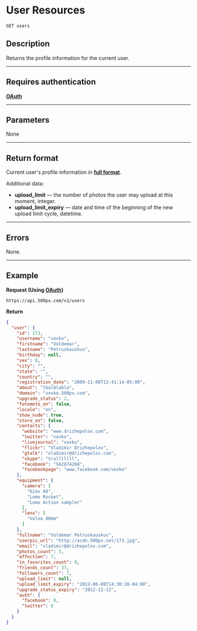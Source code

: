 # User Resources

    GET users

## Description
Returns the profile information for the current user.

***

## Requires authentication
**[OAuth][]**

***

## Parameters
None

***

## Return format
Current user's profile information in **[full format][]**. 

Additional data:

- **upload_limit** — the number of photos the user may upload at this moment, integer.
- **upload_limit_expiry** — date and time of the beginning of the new upload limit cycle, datetime.

***

## Errors
None.

***

## Example
**Request (Using [OAuth][])**

    https://api.500px.com/v1/users

**Return**
``` json
{
  "user": {
    "id": 173,
    "username": "vovko",
    "firstname": "Voldemar",
    "lastname": "Petruskauskus",
    "birthday": null,
    "sex": 0,
    "city": "",
    "state": "",
    "country": "",
    "registration_date": "2009-11-08T12:41:14-05:00",
    "about": "lbalblabla",
    "domain": "vovko.500px.com",
    "upgrade_status": 2,
    "fotomoto_on": false,
    "locale": "en",
    "show_nude": true,
    "store_on": false,
    "contacts": {
      "website": "www.drizhepolov.com",
      "twitter": "vovko",
      "livejournal": "vovko",
      "flickr": "Vladimir Drizhepolov",
      "gtalk": "vladimir@drizhepolov.com",
      "skype": "trulllllll",
      "facebook": "562874260",
      "facebookpage": "www.facebook.com/vovko"
    },
    "equipment": {
      "camera": [
        "Kiev 88",
        "Lomo Rocket",
        "Lomo Action sampler"
      ],
      "lens": [
        "Volna 80mm"
      ]
    },
    "fullname": "Voldemar Petruskauskus",
    "userpic_url": "http://acdn.500px.net/173.jpg",
    "email": "vladimir@drizhepolov.com",
    "photos_count": 5,
    "affection": 7,
    "in_favorites_count": 0,
    "friends_count": 37,
    "followers_count": 7,
    "upload_limit": null,
    "upload_limit_expiry": "2012-06-08T14:30:28-04:00",
    "upgrade_status_expiry": "2012-12-12",
    "auth": {
      "facebook": 0,
      "twitter": 0
    }
  }
}
```

[OAuth]: https://github.com/500px/api-documentation/tree/master/authentication
[full format]: https://github.com/500px/api-documentation/blob/master/basics/formats_and_terms.md#full-format